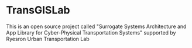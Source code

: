 TransGISLab
===========
This is an open source project called "Surrogate Systems Architecture and App Library for Cyber-Physical Transportation Systems" supported by Ryesron Urban Transportation Lab
